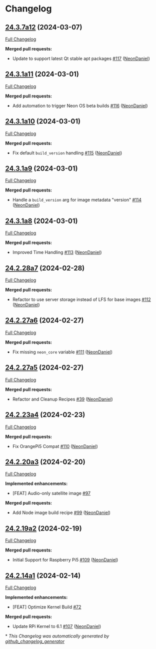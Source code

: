 # Changelog

## [24.3.7a12](https://github.com/NeonGeckoCom/neon_debos/tree/24.3.7a12) (2024-03-07)

[Full Changelog](https://github.com/NeonGeckoCom/neon_debos/compare/24.3.1a11...24.3.7a12)

**Merged pull requests:**

- Update to support latest Qt stable apt packages [\#117](https://github.com/NeonGeckoCom/neon_debos/pull/117) ([NeonDaniel](https://github.com/NeonDaniel))

## [24.3.1a11](https://github.com/NeonGeckoCom/neon_debos/tree/24.3.1a11) (2024-03-01)

[Full Changelog](https://github.com/NeonGeckoCom/neon_debos/compare/24.3.1a10...24.3.1a11)

**Merged pull requests:**

- Add automation to trigger Neon OS beta builds [\#116](https://github.com/NeonGeckoCom/neon_debos/pull/116) ([NeonDaniel](https://github.com/NeonDaniel))

## [24.3.1a10](https://github.com/NeonGeckoCom/neon_debos/tree/24.3.1a10) (2024-03-01)

[Full Changelog](https://github.com/NeonGeckoCom/neon_debos/compare/24.3.1a9...24.3.1a10)

**Merged pull requests:**

- Fix default `build_version` handling [\#115](https://github.com/NeonGeckoCom/neon_debos/pull/115) ([NeonDaniel](https://github.com/NeonDaniel))

## [24.3.1a9](https://github.com/NeonGeckoCom/neon_debos/tree/24.3.1a9) (2024-03-01)

[Full Changelog](https://github.com/NeonGeckoCom/neon_debos/compare/24.3.1a8...24.3.1a9)

**Merged pull requests:**

- Handle a `build_version` arg for image metadata "version" [\#114](https://github.com/NeonGeckoCom/neon_debos/pull/114) ([NeonDaniel](https://github.com/NeonDaniel))

## [24.3.1a8](https://github.com/NeonGeckoCom/neon_debos/tree/24.3.1a8) (2024-03-01)

[Full Changelog](https://github.com/NeonGeckoCom/neon_debos/compare/24.2.28a7...24.3.1a8)

**Merged pull requests:**

- Improved Time Handling [\#113](https://github.com/NeonGeckoCom/neon_debos/pull/113) ([NeonDaniel](https://github.com/NeonDaniel))

## [24.2.28a7](https://github.com/NeonGeckoCom/neon_debos/tree/24.2.28a7) (2024-02-28)

[Full Changelog](https://github.com/NeonGeckoCom/neon_debos/compare/24.2.27a6...24.2.28a7)

**Merged pull requests:**

- Refactor to use server storage instead of LFS for base images [\#112](https://github.com/NeonGeckoCom/neon_debos/pull/112) ([NeonDaniel](https://github.com/NeonDaniel))

## [24.2.27a6](https://github.com/NeonGeckoCom/neon_debos/tree/24.2.27a6) (2024-02-27)

[Full Changelog](https://github.com/NeonGeckoCom/neon_debos/compare/24.2.27a5...24.2.27a6)

**Merged pull requests:**

- Fix missing `neon_core` variable [\#111](https://github.com/NeonGeckoCom/neon_debos/pull/111) ([NeonDaniel](https://github.com/NeonDaniel))

## [24.2.27a5](https://github.com/NeonGeckoCom/neon_debos/tree/24.2.27a5) (2024-02-27)

[Full Changelog](https://github.com/NeonGeckoCom/neon_debos/compare/24.2.23a4...24.2.27a5)

**Merged pull requests:**

- Refactor and Cleanup Recipes [\#39](https://github.com/NeonGeckoCom/neon_debos/pull/39) ([NeonDaniel](https://github.com/NeonDaniel))

## [24.2.23a4](https://github.com/NeonGeckoCom/neon_debos/tree/24.2.23a4) (2024-02-23)

[Full Changelog](https://github.com/NeonGeckoCom/neon_debos/compare/24.2.20a3...24.2.23a4)

**Merged pull requests:**

- Fix OrangePi5 Compat [\#110](https://github.com/NeonGeckoCom/neon_debos/pull/110) ([NeonDaniel](https://github.com/NeonDaniel))

## [24.2.20a3](https://github.com/NeonGeckoCom/neon_debos/tree/24.2.20a3) (2024-02-20)

[Full Changelog](https://github.com/NeonGeckoCom/neon_debos/compare/24.2.19a2...24.2.20a3)

**Implemented enhancements:**

- \[FEAT\] Audio-only satellite image [\#97](https://github.com/NeonGeckoCom/neon_debos/issues/97)

**Merged pull requests:**

- Add Node image build recipe [\#99](https://github.com/NeonGeckoCom/neon_debos/pull/99) ([NeonDaniel](https://github.com/NeonDaniel))

## [24.2.19a2](https://github.com/NeonGeckoCom/neon_debos/tree/24.2.19a2) (2024-02-19)

[Full Changelog](https://github.com/NeonGeckoCom/neon_debos/compare/24.2.14a1...24.2.19a2)

**Merged pull requests:**

- Initial Support for Raspberry Pi5 [\#109](https://github.com/NeonGeckoCom/neon_debos/pull/109) ([NeonDaniel](https://github.com/NeonDaniel))

## [24.2.14a1](https://github.com/NeonGeckoCom/neon_debos/tree/24.2.14a1) (2024-02-14)

[Full Changelog](https://github.com/NeonGeckoCom/neon_debos/compare/24.2.12...24.2.14a1)

**Implemented enhancements:**

- \[FEAT\] Optimize Kernel Build [\#72](https://github.com/NeonGeckoCom/neon_debos/issues/72)

**Merged pull requests:**

- Update RPi Kernel to 6.1 [\#107](https://github.com/NeonGeckoCom/neon_debos/pull/107) ([NeonDaniel](https://github.com/NeonDaniel))



\* *This Changelog was automatically generated by [github_changelog_generator](https://github.com/github-changelog-generator/github-changelog-generator)*
